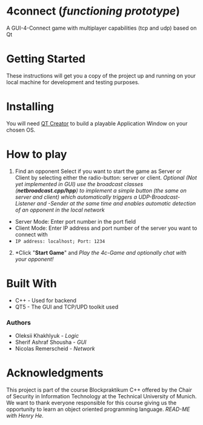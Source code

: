 # 4connect (_functioning prototype_)
A GUI-4-Connect game with multiplayer capabilities (tcp and udp) based on Qt

# Getting Started
These instructions will get you a copy of the project up and running on your local machine for development and testing purposes.

# Installing
You will need <a href="https://www.qt.io/download">QT Creator</a> to build a playable Application Window on your chosen OS.

# How to play
1. Find an opponent
Select if you want to start the game as Server or Client by selecting either the radio-button: server or client. 
_Optional (Not yet implemented in GUI) use the broadcast classes (**netbroadcast.cpp/hpp**) to implement a simple button (the same on server and client) 
which automatically triggers a UDP-Broadcast-Listener and -Sender at the same time and enables automatic detection of an opponent in the local network_ 

* Server Mode: Enter port number in the port field
* Client Mode: Enter IP address and port number of the server you want to connect with
* `IP address: localhost; Port: 1234`

2. *Click "**Start Game**" and _Play the 4c-Game and optionally chat with your opponent!_

# Built With
* C++ - Used for backend
* QT5 - The GUI and TCP/UPD toolkit used

### Authors
* Oleksii Khakhlyuk - _Logic_
* Sherif Ashraf Shousha - _GUI_
* Nicolas Remerscheid - _Network_

# Acknowledgments
This project is part of the course Blockpraktikum C++ offered by the Chair of Security in Information Technology at the Technical University of Munich.
We want to thank everyone responsible for this course giving us the opportunity to learn an object oriented programming language.
_READ-ME with Henry He._

